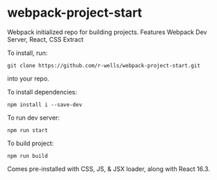 # webpack-project-start
Webpack initialized repo for building projects. Features Webpack Dev Server, React, CSS Extract

To install, run:

`git clone https://github.com/r-wells/webpack-project-start.git`

into your repo.

To install dependencies:

`npm install i --save-dev`

To run dev server:

`npm run start`

To build project:

`npm run build`

Comes pre-installed with CSS, JS, & JSX loader, along with React 16.3.

